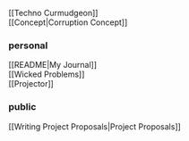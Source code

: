 [[Techno Curmudgeon]]  
[[Concept|Corruption Concept]]  

### personal
[[README|My Journal]]  
[[Wicked Problems]]  
[[Projector]]  

### public
[[Writing Project Proposals|Project Proposals]]  